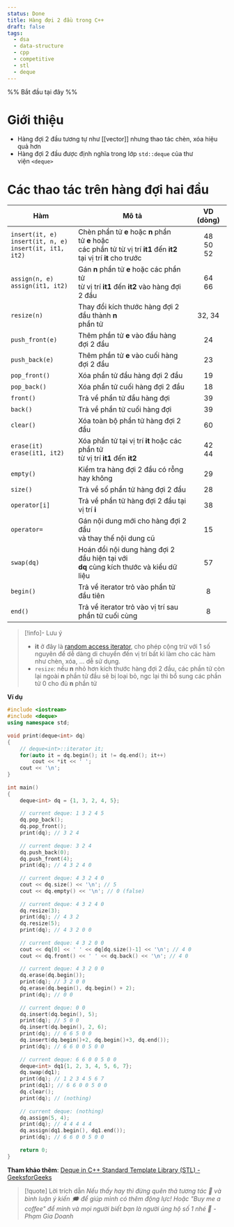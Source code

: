 ```yaml
---
status: Done
title: Hàng đợi 2 đầu trong C++
draft: false
tags:
  - dsa
  - data-structure
  - cpp
  - competitive
  - stl
  - deque
---
```

%% Bắt đầu tại đây %%
# Giới thiệu
- Hàng đợi 2 đầu tương tự như [[vector]] nhưng thao tác chèn, xóa hiệu quả hơn
- Hàng đợi 2 đầu được định nghĩa trong lớp `std::deque` của thư viện `<deque>`

# Các thao tác trên hàng đợi hai đầu

| Hàm                                                                 | Mô tả                                                                                                                            |     VD (dòng)      |
| ------------------------------------------------------------------- | -------------------------------------------------------------------------------------------------------------------------------- |:------------------:|
| `insert(it, e)`  <br>`insert(it, n, e)`  <br>`insert(it, it1, it2)` | Chèn phần tử **e** hoặc **n** phần tử **e** hoặc  <br>các phần tử từ vị trí **it1** đến **it2**  <br>tại vị trí **it** cho trước | 48  <br>50  <br>52 |
| `assign(n, e)`  <br>`assign(it1, it2)`                              | Gán **n** phần tử **e** hoặc các phần tử  <br>từ vị trí **it1** đến **it2** vào hàng đợi 2 đầu                                   |     64  <br>66     |
| `resize(n)`                                                         | Thay đổi kích thước hàng đợi 2 đầu thành **n**  <br>phần tử                                                                      |       32, 34       |
| `push_front(e)`                                                     | Thêm phần tử **e** vào đầu hàng đợi 2 đầu                                                                                        |         24         |
| `push_back(e)`                                                      | Thêm phần tử **e** vào cuối hàng đợi 2 đầu                                                                                       |         23         |
| `pop_front()`                                                       | Xóa phần tử đầu hàng đợi 2 đầu                                                                                                   |         19         |
| `pop_back()`                                                        | Xóa phần tử cuối hàng đợi 2 đầu                                                                                                  |         18         |
| `front()`                                                           | Trả về phần tử đầu hàng đợi                                                                                                      |         39         |
| `back()`                                                            | Trả về phần tử cuối hàng đợi                                                                                                     |         39         |
| `clear()`                                                           | Xóa toàn bộ phần tử hàng đợi 2 đầu                                                                                               |         60         |
| `erase(it)`  <br>`erase(it1, it2)`                                  | Xóa phần tử tại vị trí **it** hoặc các phần tử  <br>từ vị trí **it1** đến **it2**                                                |     42  <br>44     |
| `empty()`                                                           | Kiểm tra hàng đợi 2 đầu có rỗng hay không                                                                                        |         29         |
| `size()`                                                            | Trả về số phần tử hàng đợi 2 đầu                                                                                                 |         28         |
| `operator[i]`                                                       | Trả về phần tử hàng đợi 2 đầu tại vị trí **i**                                                                                   |         38         |
| `operator=`                                                         | Gán nội dung mới cho hàng đợi 2 đầu  <br>và thay thế nội dung cũ                                                                 |         15         |
| `swap(dq)`                                                          | Hoán đổi nội dung hàng đợi 2 đầu hiện tại với  <br>**dq** cùng kích thước và kiểu dữ liệu                                        |         57         |
| `begin()`                                                           | Trả về iterator trỏ vào phần tử đầu tiên                                                                                         |         8          |
| `end()`                                                             | Trả về iterator trỏ vào vị trí sau  <br>phần tử cuối cùng                                                                        |         8          |

> [!info]- Lưu ý
> - **it** ở đây là [random access iterator](https://www.geeksforgeeks.org/random-access-iterators-in-cpp/?ref=header_search), cho phép cộng trừ với 1 số nguyên để dễ dàng di chuyển đến vị trí bất kì làm cho các hàm như chèn, xóa, … dễ sử dụng.
> - `resize`: nếu **n** nhỏ hơn kích thước hàng đợi 2 đầu, các phần tử còn lại ngoài **n** phần tử đầu sẽ bị loại bỏ, ngc lại thì bổ sung các phần tử 0 cho đủ **n** phần tử

**Ví dụ**
```cpp
#include <iostream>
#include <deque>
using namespace std;
 
void print(deque<int> dq)
{
	// deque<int>::iterator it;
	for(auto it = dq.begin(); it != dq.end(); it++)
		cout << *it << ' ';
	cout << '\n';
}
 
int main()
{
	deque<int> dq = {1, 3, 2, 4, 5};
 
	// current deque: 1 3 2 4 5
	dq.pop_back();
	dq.pop_front();
	print(dq); // 3 2 4
 
	// current deque: 3 2 4 
	dq.push_back(0);
	dq.push_front(4);
	print(dq); // 4 3 2 4 0
 
	// current deque: 4 3 2 4 0
	cout << dq.size() << '\n'; // 5
	cout << dq.empty() << '\n'; // 0 (false)
 
	// current deque: 4 3 2 4 0
	dq.resize(3);
	print(dq); // 4 3 2
	dq.resize(5);
	print(dq); // 4 3 2 0 0
 
	// current deque: 4 3 2 0 0
	cout << dq[0] << ' ' << dq[dq.size()-1] << '\n'; // 4 0
	cout << dq.front() << ' ' << dq.back() << '\n'; // 4 0
 
	// current deque: 4 3 2 0 0
	dq.erase(dq.begin());
	print(dq); // 3 2 0 0
	dq.erase(dq.begin(), dq.begin() + 2);
	print(dq); // 0 0
 
	// current deque: 0 0
	dq.insert(dq.begin(), 5);
	print(dq); // 5 0 0
	dq.insert(dq.begin(), 2, 6);
	print(dq); // 6 6 5 0 0
	dq.insert(dq.begin()+2, dq.begin()+3, dq.end());
	print(dq); // 6 6 0 0 5 0 0 
 
	// current deque: 6 6 0 0 5 0 0
	deque<int> dq1{1, 2, 3, 4, 5, 6, 7};
	dq.swap(dq1);
	print(dq); // 1 2 3 4 5 6 7
	print(dq1); // 6 6 0 0 5 0 0
	dq.clear();
	print(dq); // (nothing)
 
	// current deque: (nothing)
	dq.assign(5, 4);
	print(dq); // 4 4 4 4 4
	dq.assign(dq1.begin(), dq1.end());
	print(dq); // 6 6 0 0 5 0 0
 
	return 0;
}
```

**Tham khảo thêm**: [Deque in C++ Standard Template Library (STL) - GeeksforGeeks](https://www.geeksforgeeks.org/deque-cpp-stl/)

> [!quote] Lời trích dẫn
> *Nếu thấy hay thì đừng quên thả tương tác 💛 và bình luận ý kiến 🗯️ để giúp mình có thêm động lực! Hoặc "Buy me a coffee" để mình và mọi người biết bạn là người ủng hộ số 1 nhé 🎉 - Phạm Gia Doanh*